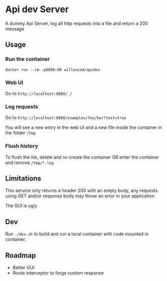 # Api dev Server

A dummy Api Server, log all http requests into a file and return a 200 message

## Usage

### Run the container

`docker run --rm -p8080:80 willoucom/apidev`

### Web UI

Go to `http://localhost:8080/_/`

### Log requests

Go to `http://localhost:8080/examples/foo/bar?test=true`

You will see a new entry in the web UI and a new file inside the container in the folder `/tmp`

### Flush history

To flush the list, delete and re-create the container OR enter the container and remove `/tmp/*.log`

## Limitations

This service only returns a header 200 with an empty body, any requests using GET and/or response body may throw an error in your application

The GUI is ugly

## Dev

Run `./dev.sh` to build and run a local container with code mounted in container.

## Roadmap

- Better GUI
- Route interceptor to forge custom response
